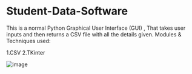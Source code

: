 # Student-Data-Software
This is a normal Python Graphical User Interface (GUI) , That takes user inputs and then returns a CSV file with all the details given. 
Modules & Techniques used:

1.CSV
2.TKinter

![image](https://github.com/user-attachments/assets/744fa653-2efc-4bb1-af40-5634c71959b3)
